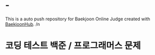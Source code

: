 # -
This is a auto push repository for Baekjoon Online Judge created with [BaekjoonHub](https://github.com/BaekjoonHub/BaekjoonHub). /n

# 코딩 테스트 백준 / 프로그래머스 문제
